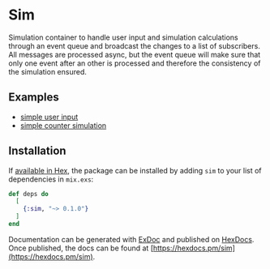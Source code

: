 # Sim

Simulation container to handle user input and simulation calculations through an event queue and broadcast the changes to a list of subscribers. All messages are processed async, but the event queue will make sure that only one event after an other is processed and therefore the consistency of the simulation ensured.

## Examples

- [simple user input](lib/example/handler.ex)
- [simple counter simulation](lib/example/counter)

## Installation

If [available in Hex](https://hex.pm/docs/publish), the package can be installed
by adding `sim` to your list of dependencies in `mix.exs`:

```elixir
def deps do
  [
    {:sim, "~> 0.1.0"}
  ]
end
```

Documentation can be generated with [ExDoc](https://github.com/elixir-lang/ex_doc)
and published on [HexDocs](https://hexdocs.pm). Once published, the docs can
be found at [https://hexdocs.pm/sim](https://hexdocs.pm/sim).
